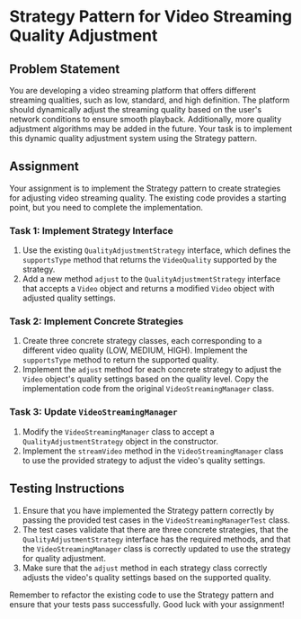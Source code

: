# Strategy Pattern for Video Streaming Quality Adjustment

## Problem Statement

You are developing a video streaming platform that offers different streaming qualities, such as low, standard, and high
definition. The platform should dynamically adjust the streaming quality based on the user's network conditions to
ensure smooth playback. Additionally, more quality adjustment algorithms may be added in the future. Your task is to
implement this dynamic quality adjustment system using the Strategy pattern.

## Assignment

Your assignment is to implement the Strategy pattern to create strategies for adjusting video streaming quality. The
existing code provides a starting point, but you need to complete the implementation.

### Task 1: Implement Strategy Interface

1. Use the existing `QualityAdjustmentStrategy` interface, which defines the `supportsType` method that returns the
   `VideoQuality` supported by the strategy.
2. Add a new method `adjust` to the `QualityAdjustmentStrategy` interface that accepts a `Video` object and returns a
   modified `Video` object with adjusted quality settings.

### Task 2: Implement Concrete Strategies

1. Create three concrete strategy classes, each corresponding to a different video quality (LOW, MEDIUM, HIGH).
   Implement the `supportsType` method to return the supported quality.
2. Implement the `adjust` method for each concrete strategy to adjust the `Video` object's quality settings based on the
   quality level. Copy the implementation code from the original `VideoStreamingManager` class.

### Task 3: Update `VideoStreamingManager`

1. Modify the `VideoStreamingManager` class to accept a `QualityAdjustmentStrategy` object in the constructor.
2. Implement the `streamVideo` method in the `VideoStreamingManager` class to use the provided strategy to adjust the
   video's quality settings.

## Testing Instructions

1. Ensure that you have implemented the Strategy pattern correctly by passing the provided test cases in the
   `VideoStreamingManagerTest` class.
2. The test cases validate that there are three concrete strategies, that the `QualityAdjustmentStrategy` interface has
   the required methods, and that the `VideoStreamingManager` class is correctly updated to use the strategy for quality
   adjustment.
3. Make sure that the `adjust` method in each strategy class correctly adjusts the video's quality settings based on the
   supported quality.

Remember to refactor the existing code to use the Strategy pattern and ensure that your tests pass successfully. Good
luck with your assignment!